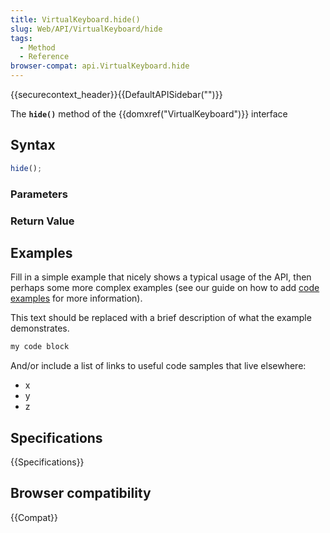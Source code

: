 ```yaml
---
title: VirtualKeyboard.hide()
slug: Web/API/VirtualKeyboard/hide
tags:
  - Method
  - Reference
browser-compat: api.VirtualKeyboard.hide
---
```

{{securecontext_header}}{{DefaultAPISidebar("")}}

The **`hide()`** method of the {{domxref("VirtualKeyboard")}} interface 

## Syntax

```js
hide();
```

### Parameters



### Return Value



## Examples

Fill in a simple example that nicely shows a typical usage of the API, then perhaps some more complex examples (see our guide on how to add [code examples](/en-US/docs/MDN/Contribute/Structures/Code_examples) for more information).

This text should be replaced with a brief description of what the example demonstrates.

```js
my code block
```

And/or include a list of links to useful code samples that live elsewhere:

*   x
*   y
*   z

## Specifications

{{Specifications}}

## Browser compatibility

{{Compat}}

